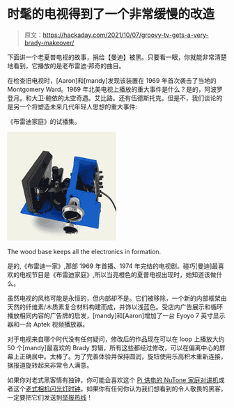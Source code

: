 # 时髦的电视得到了一个非常缓慢的改造

> 原文：<https://hackaday.com/2021/10/07/groovy-tv-gets-a-very-brady-makeover/>

下面讲一个老夏普电视的故事，捐给【曼迪】被黑。只要看一眼，你就能非常清楚地看到，它播放的是老布雷迪·邦奇的曲目。

在检查旧电视时，[Aaron]和[mandy]发现该装置在 1969 年首次袭击了当地的 Montgomery Ward。1969 年北美电视上播放的重大事件是什么？是的，阿波罗登月。和大卫·鲍依的太空奇遇。艾比路。还有伍德斯托克。但是不，我们谈论的是另一个将塑造未来几代年轻人思想的重大事件:

《布雷迪家庭》的试播集。

[![Vintage TV play The Brady Bunch on loop using modern electronics](img/01a42fcd1019addb92c9e6a30ffe5b1c.png)](https://hackaday.com/wp-content/uploads/2021/09/3Z9YfpKA.jpg)

The wood base keeps all the electronics in formation.

是的,《布雷迪一家》,那部 1969 年首播、1974 年完结的电视剧。碰巧[曼迪]最喜欢的电视节目是《布雷迪家庭》,所以当亮橙色的夏普电视出现时，她知道该做什么。

虽然电视的风格可能是永恒的，但内部却不是。它们被移除，一个新的内部框架由天然的纤维素/木质素复合材料构建而成，并饰以浅蓝色。受店内广告展示和循环播放相同内容的广告牌的启发，[mandy]和[Aaron]增加了一台 Eyoyo 7 英寸显示器和一台 Aptek 视频播放器。

对于电视来自哪个时代没有任何疑问，修改后的作品现在可以在 loop 上播放大约 50 个[mandy]最喜欢的 Brady 剪辑，所有这些都经过修改，可以在偏离中心的屏幕上正确居中。太棒了。为了完善体验并保持圆润，旋钮使用乐高积木重新连接，据报道旋转起来非常令人满意。

如果你对老式黑客情有独钟，你可能会喜欢这个 [Pi 供电的 NuTone 家庭对讲机](https://hackaday.com/2016/01/29/pimped-out-70s-home-intercom-system-now-with-more-pi/)或者这个[老式相机闪光灯时钟](https://hackaday.com/2019/04/19/vintage-camera-flash-turned-oled-desk-clock/)。如果你有任何你认为我们想看到的令人敬畏的黑客，一定要把它们发送到[举报热线](https://hackaday.com/submit-a-tip/)！